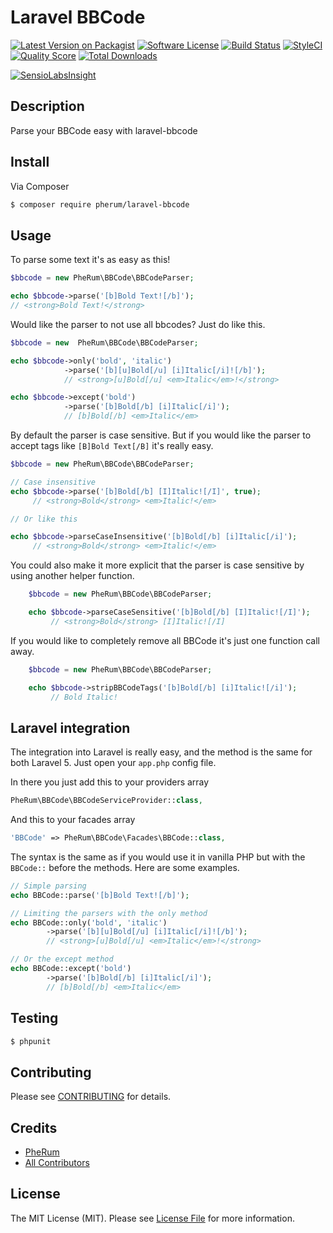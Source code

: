# Laravel BBCode

[![Latest Version on Packagist][ico-version]][link-packagist]
[![Software License][ico-license]](LICENSE.md)
[![Build Status][ico-travis]][link-travis]
[![StyleCI][ico-styleci]][link-styleci]
[![Quality Score][ico-code-quality]][link-code-quality]
[![Total Downloads][ico-downloads]][link-downloads]

[![SensioLabsInsight](https://insight.sensiolabs.com/projects/517dd6ce-bf82-476c-960e-5b9c2ad32e51/big.png)](https://insight.sensiolabs.com/projects/517dd6ce-bf82-476c-960e-5b9c2ad32e51)



## Description

Parse your BBCode easy with laravel-bbcode

## Install

Via Composer

``` bash
$ composer require pherum/laravel-bbcode
```

## Usage
To parse some text it's as easy as this!
``` php
$bbcode = new PheRum\BBCode\BBCodeParser;

echo $bbcode->parse('[b]Bold Text![/b]');
// <strong>Bold Text!</strong>
```
Would like the parser to not use all bbcodes? Just do like this.
``` php
$bbcode = new  PheRum\BBCode\BBCodeParser;

echo $bbcode->only('bold', 'italic')
            ->parse('[b][u]Bold[/u] [i]Italic[/i]![/b]');
            // <strong>[u]Bold[/u] <em>Italic</em>!</strong>

echo $bbcode->except('bold')
            ->parse('[b]Bold[/b] [i]Italic[/i]');
            // [b]Bold[/b] <em>Italic</em>
```

By default the parser is case sensitive. But if you would like the parser to accept tags like `` [B]Bold Text[/B] `` it's really easy.
``` php
$bbcode = new PheRum\BBCode\BBCodeParser;

// Case insensitive
echo $bbcode->parse('[b]Bold[/b] [I]Italic![/I]', true);
     // <strong>Bold</strong> <em>Italic!</em>

// Or like this

echo $bbcode->parseCaseInsensitive('[b]Bold[/b] [i]Italic[/i]');
     // <strong>Bold</strong> <em>Italic!</em>
```
You could also make it more explicit that the parser is case sensitive by using another helper function.
``` php
    $bbcode = new PheRum\BBCode\BBCodeParser;

    echo $bbcode->parseCaseSensitive('[b]Bold[/b] [I]Italic![/I]');
         // <strong>Bold</strong> [I]Italic![/I]
```

If you would like to completely remove all BBCode it's just one function call away.
``` php
    $bbcode = new PheRum\BBCode\BBCodeParser;

    echo $bbcode->stripBBCodeTags('[b]Bold[/b] [i]Italic![/i]');
         // Bold Italic!
```

## Laravel integration
The integration into Laravel is really easy, and the method is the same for both Laravel 5.
Just open your ``app.php`` config file.

In there you just add this to your providers array
``` php
PheRum\BBCode\BBCodeServiceProvider::class,
```

And this to your facades array
``` php
'BBCode' => PheRum\BBCode\Facades\BBCode::class,
```

The syntax is the same as if you would use it in vanilla PHP but with the ``BBCode::`` before the methods.
Here are some examples.
``` php
// Simple parsing
echo BBCode::parse('[b]Bold Text![/b]');

// Limiting the parsers with the only method
echo BBCode::only('bold', 'italic')
        ->parse('[b][u]Bold[/u] [i]Italic[/i]![/b]');
        // <strong>[u]Bold[/u] <em>Italic</em>!</strong>

// Or the except method
echo BBCode::except('bold')
        ->parse('[b]Bold[/b] [i]Italic[/i]');
        // [b]Bold[/b] <em>Italic</em>
```

## Testing

``` bash
$ phpunit
```

## Contributing

Please see [CONTRIBUTING](CONTRIBUTING.md) for details.

## Credits

- [PheRum](https://github.com/pherum)
- [All Contributors](../../contributors)

## License

The MIT License (MIT). Please see [License File](LICENSE.md) for more information.

[ico-version]: https://img.shields.io/packagist/v/pherum/laravel-bbcode.svg?style=flat-square
[ico-license]: https://img.shields.io/badge/license-MIT-brightgreen.svg?style=flat-square
[ico-travis]: https://img.shields.io/travis/pherum/laravel-bbcode/master.svg?style=flat-square
[ico-styleci]: https://styleci.io/repos/65690597/shield
[ico-code-quality]: https://img.shields.io/scrutinizer/g/pherum/laravel-bbcode.svg?style=flat-square
[ico-downloads]: https://img.shields.io/packagist/dt/pherum/laravel-bbcode.svg?style=flat-square

[link-packagist]: https://packagist.org/packages/PheRum/laravel-bbcode
[link-travis]: https://travis-ci.org/PheRum/laravel-bbcode
[link-styleci]: https://styleci.io/repos/115532859
[link-code-quality]: https://scrutinizer-ci.com/g/PheRum/laravel-bbcode
[link-downloads]: https://packagist.org/packages/PheRum/laravel-bbcode
[link-author]: https://github.com/PheRum
[link-contributors]: ../../contributors